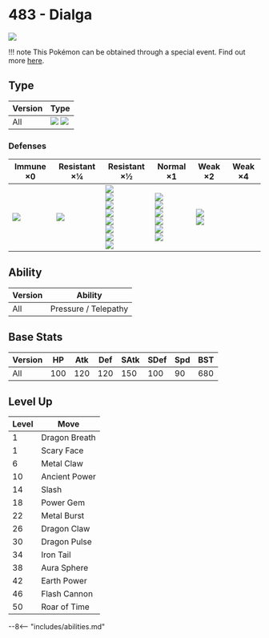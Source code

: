 # 483 - Dialga
![][483]

!!! note
    This Pokémon can be obtained through a special event. Find out more [here](../../special_events/#dialga).

## Type

Version | Type
---     | ---
All     | ![][steel]  ![][dragon]

### Defenses

Immune ×0       | Resistant ×¼   | Resistant ×½                                                                                                         | Normal ×1                                                                         | Weak ×2                          | Weak ×4
---             | ---            | ---                                                                                                                  | ---                                                                               | ---                              | ---
![][poison]<br> | ![][grass]<br> | ![][normal]<br>![][flying]<br>![][rock]<br>![][bug]<br>![][steel]<br>![][water]<br>![][electric]<br>![][psychic]<br> | ![][ghost]<br>![][fire]<br>![][ice]<br>![][dragon]<br>![][dark]<br>![][fairy]<br> | ![][fighting]<br>![][ground]<br> | &nbsp;

## Ability

Version | Ability
---     | ---
All     | Pressure / Telepathy

## Base Stats

Version | HP  | Atk | Def | SAtk | SDef | Spd | BST
---     | --- | --- | --- | ---  | ---  | --- | ---
All     | 100 | 120 | 120 | 150  | 100  | 90  | 680

## Level Up

Level | Move
---   | ---
1     | Dragon Breath
1     | Scary Face
6     | Metal Claw
10    | Ancient Power
14    | Slash
18    | Power Gem
22    | Metal Burst
26    | Dragon Claw
30    | Dragon Pulse
34    | Iron Tail
38    | Aura Sphere
42    | Earth Power
46    | Flash Cannon
50    | Roar of Time


--8<-- "includes/abilities.md"

[483]: ../img/pokemon/483.png
[normal]: ../img/types/normal.png
[fire]: ../img/types/fire.png
[fighting]: ../img/types/fighting.png
[water]: ../img/types/water.png
[flying]: ../img/types/flying.png
[grass]: ../img/types/grass.png
[poison]: ../img/types/poison.png
[electric]: ../img/types/electric.png
[ground]: ../img/types/ground.png
[psychic]: ../img/types/psychic.png
[rock]: ../img/types/rock.png
[ice]: ../img/types/ice.png
[bug]: ../img/types/bug.png
[dragon]: ../img/types/dragon.png
[ghost]: ../img/types/ghost.png
[dark]: ../img/types/dark.png
[steel]: ../img/types/steel.png
[fairy]: ../img/types/fairy.png
